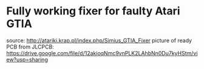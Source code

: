 # Fully working fixer for faulty Atari GTIA
source: http://atariki.krap.pl/index.php/Simius_GTIA_Fixer
picture of ready PCB from JLCPCB: https://drive.google.com/file/d/12akioqNmc9vnPLK2LAhbNn0Du7kyHStm/view?usp=sharing
